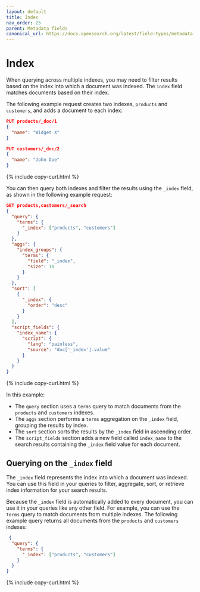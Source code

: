 ```yaml
---
layout: default
title: Index
nav_order: 25
parent: Metadata fields
canonical_url: https://docs.opensearch.org/latest/field-types/metadata-fields/index-metadata/
---
```


# Index

When querying across multiple indexes, you may need to filter results based on the index into which a document was indexed. The `index` field matches documents based on their index. 

The following example request creates two indexes, `products` and `customers`, and adds a document to each index:

```json
PUT products/_doc/1
{
  "name": "Widget X"
}

PUT customers/_doc/2
{
  "name": "John Doe"
}
```
{% include copy-curl.html %}

You can then query both indexes and filter the results using the `_index` field, as shown in the following example request:

```json
GET products,customers/_search
{
  "query": {
    "terms": {
      "_index": ["products", "customers"]
    }
  },
  "aggs": {
    "index_groups": {
      "terms": {
        "field": "_index",
        "size": 10
      }
    }
  },
  "sort": [
    {
      "_index": {
        "order": "desc"
      }
    }
  ],
  "script_fields": {
    "index_name": {
      "script": {
        "lang": "painless",
        "source": "doc['_index'].value"
      }
    }
  }
}
```
{% include copy-curl.html %}

In this example:

- The `query` section uses a `terms` query to match documents from the `products` and `customers` indexes.
- The `aggs` section performs a `terms` aggregation on the `_index` field, grouping the results by index.
- The `sort` section sorts the results by the `_index` field in ascending order.
- The `script_fields` section adds a new field called `index_name` to the search results containing the `_index` field value for each document.

## Querying on the `_index` field

The `_index` field represents the index into which a document was indexed. You can use this field in your queries to filter, aggregate, sort, or retrieve index information for your search results.

Because the `_index` field is automatically added to every document, you can use it in your queries like any other field. For example, you can use the `terms` query to match documents from multiple indexes. The following example query returns all documents from the `products` and `customers` indexes:

```json
 {
  "query": {
    "terms": {
      "_index": ["products", "customers"]
    }
  }
}
```
{% include copy-curl.html %}
